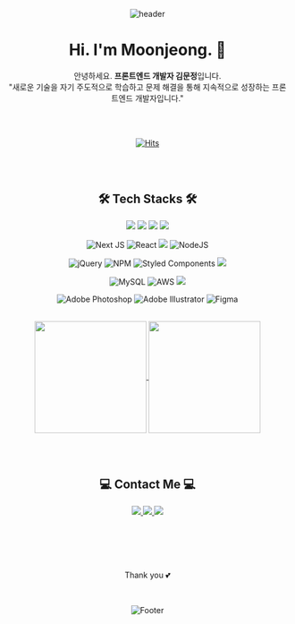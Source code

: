 <div align="center">

![header](https://capsule-render.vercel.app/api?type=waving&color=gradient&height=100&section=header&)

<h1>Hi. I'm Moonjeong. 🙌</h1>

안녕하세요. <strong>프론트엔드 개발자 김문정</strong>입니다.<br>
"새로운 기술을 자기 주도적으로 학습하고 문제 해결을 통해 지속적으로 성장하는 프론트엔드 개발자입니다." 

<br/><br/> 

[![Hits](https://hits.seeyoufarm.com/api/count/incr/badge.svg?url=https%3A%2F%2Fgithub.com%2Fgjbae1212%2Fhit-counter&count_bg=%233D7CC8&title_bg=%23555555&icon=&icon_color=%23E7E7E7&title=hits&edge_flat=true)](https://hits.seeyoufarm.com)

<br/><br/>      
  
<h2>🛠️ Tech Stacks 🛠️</h2>

<img src="https://img.shields.io/badge/html5-%23E34F26.svg?&style=for-the-badge&logo=html5&logoColor=white" /> <img src="https://img.shields.io/badge/css3-%231572B6.svg?&style=for-the-badge&logo=css3&logoColor=white" /> <img src="https://img.shields.io/badge/javascript-%23F7DF1E.svg?&style=for-the-badge&logo=javascript&logoColor=black" /> <img src="https://img.shields.io/badge/typescript-%233178C6.svg?&style=for-the-badge&logo=typescript&logoColor=white" />

![Next JS](https://img.shields.io/badge/Next-black?style=for-the-badge&logo=next.js&logoColor=white)
![React](https://img.shields.io/badge/react-%2320232a.svg?style=for-the-badge&logo=react&logoColor=%2361DAFB)
<img src="https://img.shields.io/badge/express-%23000000.svg?&style=for-the-badge&logo=express&logoColor=white" />
![NodeJS](https://img.shields.io/badge/node.js-6DA55F?style=for-the-badge&logo=node.js&logoColor=white)


![jQuery](https://img.shields.io/badge/jquery-%230769AD.svg?style=for-the-badge&logo=jquery&logoColor=white)
![NPM](https://img.shields.io/badge/NPM-%23CB3837.svg?style=for-the-badge&logo=npm&logoColor=white)
![Styled Components](https://img.shields.io/badge/styled--components-DB7093?style=for-the-badge&logo=styled-components&logoColor=white)
<img src="https://img.shields.io/badge/bootstrap-%237952B3.svg?&style=for-the-badge&logo=bootstrap&logoColor=white" />


![MySQL](https://img.shields.io/badge/mysql-4479A1.svg?style=for-the-badge&logo=mysql&logoColor=white)
![AWS](https://img.shields.io/badge/AWS-%23FF9900.svg?style=for-the-badge&logo=amazon-aws&logoColor=white)
<img src="https://img.shields.io/badge/slack-%234A154B.svg?&style=for-the-badge&logo=slack&logoColor=white" />

![Adobe Photoshop](https://img.shields.io/badge/adobe%20photoshop-%2331A8FF.svg?style=for-the-badge&logo=adobe%20photoshop&logoColor=white)
![Adobe Illustrator](https://img.shields.io/badge/adobe%20illustrator-%23FF9A00.svg?style=for-the-badge&logo=adobe%20illustrator&logoColor=white)
![Figma](https://img.shields.io/badge/figma-%23F24E1E.svg?style=for-the-badge&logo=figma&logoColor=white)

<br/>

<a href="https://github.com/anuraghazra/github-readme-stats">
  <img height=200 align="center" src="https://github-readme-stats.vercel.app/api?username=segretoo" />
</a>
<a href="https://github.com/anuraghazra/convoychat">
  <img height=200 align="center" src="https://github-readme-stats.vercel.app/api/top-langs?username=segretoo&layout=compact&langs_count=8" />
</a>

<br/><br/> 

<h2>💻 Contact Me 💻</h2>
<a href="mailto:segreto8867@gmail.com"> <img src="https://img.shields.io/badge/gmail-%23EA4335.svg?&style=for-the-badge&logo=gmail&logoColor=white" /> </a>
<a href="https://github.com/segretoo"> <img src="https://img.shields.io/badge/github-%23181717.svg?&style=for-the-badge&logo=github&logoColor=white" /> </a> 
<a href="https://berry-camelotia-3f1.notion.site/118e42e876d9806a983adbf55f401fc9"> <img src="https://img.shields.io/badge/notion-%23000000.svg?&style=for-the-badge&logo=notion&logoColor=white" /> </a> 
  
<br/><br/><br/><br/> 
  
Thank you 💕

<br/> 

![Footer](https://capsule-render.vercel.app/api?type=waving&&color=gradient&height=100&section=footer)

</div>
